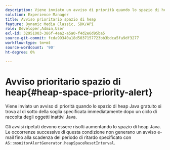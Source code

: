 ```yaml
---
description: Viene inviato un avviso di priorità quando lo spazio di heap Java gratuito si trova al di sotto della soglia specificata immediatamente dopo un ciclo di raccolta degli oggetti inattivi Java.
solution: Experience Manager
title: Avviso prioritario spazio di heap
feature: Dynamic Media Classic, SDK/API
role: Developer,Admin,User
exl-id: 32951003-386f-4ea2-a5a0-f4d2e6d95ba5
source-git-commit: fcda99340a18d5037157723bb3bdca5fa9df3277
workflow-type: tm+mt
source-wordcount: '90'
ht-degree: 0%

---
```


# Avviso prioritario spazio di heap{#heap-space-priority-alert}

Viene inviato un avviso di priorità quando lo spazio di heap Java gratuito si trova al di sotto della soglia specificata immediatamente dopo un ciclo di raccolta degli oggetti inattivi Java.

Gli avvisi ripetuti devono essere risolti aumentando lo spazio di heap Java. Le occorrenze successive di questa condizione non generano un avviso e-mail fino alla scadenza del periodo di ritardo specificato con `AS::monitorAlertGenerator.heapSpaceResetInterval`.
